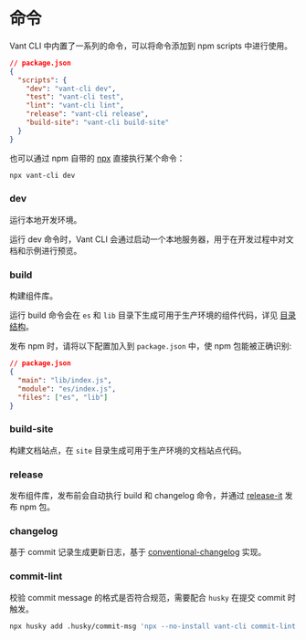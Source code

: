 # 命令

Vant CLI 中内置了一系列的命令，可以将命令添加到 npm scripts 中进行使用。

```json
// package.json
{
  "scripts": {
    "dev": "vant-cli dev",
    "test": "vant-cli test",
    "lint": "vant-cli lint",
    "release": "vant-cli release",
    "build-site": "vant-cli build-site"
  }
}
```

也可以通过 npm 自带的 [npx](https://github.com/npm/npx) 直接执行某个命令：

```bash
npx vant-cli dev
```

### dev

运行本地开发环境。

运行 dev 命令时，Vant CLI 会通过启动一个本地服务器，用于在开发过程中对文档和示例进行预览。

### build

构建组件库。

运行 build 命令会在 `es` 和 `lib` 目录下生成可用于生产环境的组件代码，详见 [目录结构](https://github.com/vant-ui/vant/tree/dev/packages/vant-cli/docs/directory.zh-CN.md)。

发布 npm 时，请将以下配置加入到 `package.json` 中，使 npm 包能被正确识别:

```json
// package.json
{
  "main": "lib/index.js",
  "module": "es/index.js",
  "files": ["es", "lib"]
}
```

### build-site

构建文档站点，在 `site` 目录生成可用于生产环境的文档站点代码。

### release

发布组件库，发布前会自动执行 build 和 changelog 命令，并通过 [release-it](https://github.com/release-it/release-it) 发布 npm 包。

### changelog

基于 commit 记录生成更新日志，基于 [conventional-changelog](https://github.com/conventional-changelog/conventional-changelog) 实现。

### commit-lint

校验 commit message 的格式是否符合规范，需要配合 `husky` 在提交 commit 时触发。

```bash
npx husky add .husky/commit-msg 'npx --no-install vant-cli commit-lint $1'
```
